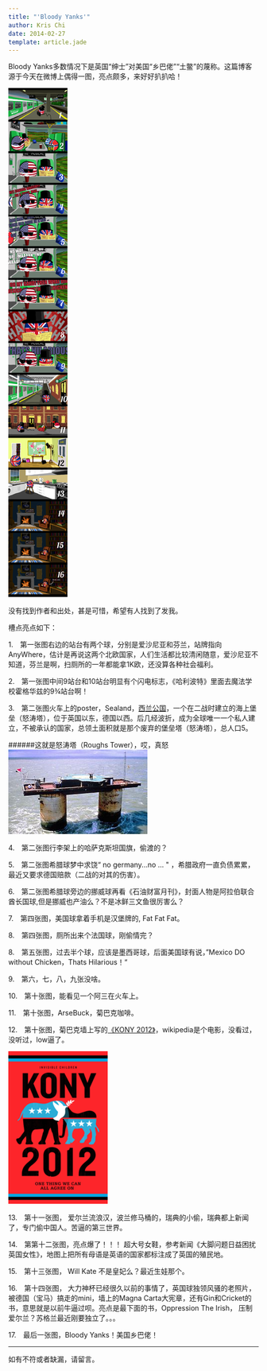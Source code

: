 ```yaml
---
title: "'Bloody Yanks'"
author: Kris Chi
date: 2014-02-27
template: article.jade
---
```


Bloody Yanks多数情况下是英国“绅士”对美国“乡巴佬”“土鳖”的蔑称。这篇博客源于今天在微博上偶得一图，亮点颇多，来好好扒扒哈！<span class="more"></span>

![Alt Bloody Yanks](bloodyyanks1.png)

没有找到作者和出处，甚是可惜，希望有人找到了发我。

槽点亮点如下：

1.&emsp;第一张图右边的站台有两个球，分别是爱沙尼亚和芬兰，站牌指向AnyWhere，估计是再说这两个北欧国家，人们生活都比较清闲随意，爱沙尼亚不知道，芬兰是啊，扫厕所的一年都能拿1K欧，还没算各种社会福利。

2.&emsp;第一张图中间9站台和10站台明显有个闪电标志，《哈利波特》里面去魔法学校霍格华兹的9¾站台啊！

3.&emsp;第二张图火车上的poster，Sealand，[西兰公国][sealand]，一个在二战时建立的海上堡垒（怒涛塔），位于英国以东，德国以西。后几经波折，成为全球唯一一个私人建立，不被承认的国家，总领土面积就是那个废弃的堡垒塔（怒涛塔），总人口5。

######这就是怒涛塔（Roughs Tower），哎，真怒
![Alt Roughs Tower](Sealand_fortress.jpg)


4.&emsp;第二张图行李架上的哈萨克斯坦国旗，偷渡的？

5.&emsp;第二张图希腊球梦中求饶“ no germany...no ... " ，希腊政府一直负债累累，最近又要求德国赔款（二战的对其的伤害）。

6.&emsp;第二张图希腊球旁边的挪威球再看《石油财富月刊》，封面人物是阿拉伯联合酋长国球,但是挪威也产油么？不是冰鲜三文鱼很厉害么？

7.&emsp;第四张图，美国球拿着手机是汉堡牌的, Fat Fat Fat。

8.&emsp;第四张图，厕所出来个法国球，刚偷情完？

8.&emsp;第五张图，过去半个球，应该是墨西哥球，后面美国球有说，”Mexico DO without Chicken，Thats Hilarious！“

9.&emsp;第六，七，八，九张没啥。

10.&emsp;第十张图，能看见一个阿三在火车上。

11.&emsp;第十张图，ArseBuck，菊巴克咖啡。

12.&emsp;第十张图，菊巴克墙上写的[《KONY 2012》][kony2012]，wikipedia是个电影，没看过，没听过，low逼了。

![Alt Kony 2012](Stop_Kony_2012_poster.png)


13.&emsp;第十一张图， 爱尔兰流浪汉，波兰修马桶的，瑞典的小偷，瑞典都上新闻了，专门偷中国人。苦逼的第三世界。

14.&emsp;第第十二张图，亮点爆了！！！ 超大号女鞋，参考新闻《大脚问题日益困扰英国女性》，地图上把所有母语是英语的国家都标注成了英国的殖民地。

15.&emsp;第十三张图， Will Kate 不是皇妃么？最近生娃那个。

16.&emsp;第十四张图， 大力神杯已经很久以前的事情了，英国球独领风骚的老照片，被德国（宝马）搞走的mini，墙上的Magna Carta大宪章，还有Gin和Cricket的书，意思就是以前牛逼过呗。亮点是最下面的书，Oppression The Irish， 压制爱尔兰？苏格兰最近刚要独立了。。。

17.&emsp;最后一张图，Bloody Yanks！美国乡巴佬！


* * *

如有不符或者缺漏，请留言。

[sealand]:http://zh.wikipedia.org/wiki/%E8%A5%BF%E5%85%B0%E5%85%AC%E5%9B%BD
[kony2012]:http://en.wikipedia.org/wiki/Kony_2012
